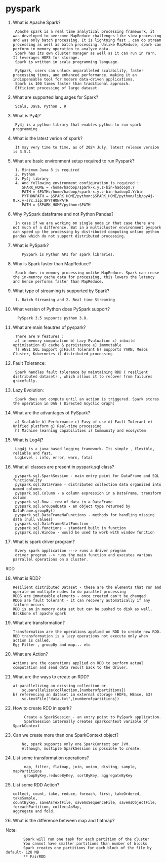 # pyspark

1.  What is Apache Spark?

         Apache spark is a real time analytical processing framework, it was developed to overcome MapReduce challenges like slow processing and was only batch processing. It is lightning fast , can do stream processing as well as batch processing. Unlike MapReduce, spark can perform in memory operation to analyze data.
         Spark has its own cluster manager as well as it can run in Yarn. It leverages HDFS for storage.
         Spark is written in scala programming language.

         PySpark, users can unlock unparalleled scalability, faster processing times, and enhanced performance, making it an indispensable tool for modern data-driven applications.
         Spark is 100 times faster than traditional approach.
         Efficient processing of large dataset.

2.  What are supported languages for Spark?

         Scala, Java, Python , R

3.  What is Py4j?

         Py4j is a python library that enables python to run spark programming

4.  What is the latest verion of spark?

         It may very time to time, as of 2024 July, latest release version is 3.5.1

5.  What are basic environment setup required to run Pyspark?

         1. Minimum Java 8 is required
         2. Python
         3. Py4j library
         4. And following environment configuration is required :
            SPARK_HOME = /home/hadoop/spark-x.y.z-bin-hadoopX.Y
            PATH = $PATH:/home/hadoop/spark-x.y.z-bin-hadoopX.Y/bin
            PYTHONPATH = $SPARK_HOME/python:$SPARK_HOME/python/lib/py4j-0.x.y-src.zip:$PYTHONPATH
            PATH = $SPARK_HOME/python:$PATH

6.  Why PySpark dataframe and not Python Pandas?

         In case if we are working on single node in that case there are not much of a difference. But in a multicluster environment pyspark can speed up the processing by distributed computing unline python pandas which do not support distributed processing.

7.  What is PySpark?

            PySpark is Python API for spark libraries.

8.  Why is Spark faster than MapReduce?

         Spark does in memory processing unlike MapReduce. Spark can reuse the in-memroy cache data for processing, this lowers the latency and hence performs faster than MapReduce.

9.  What type of streaming is supported by Spark?

         1. Batch Streaming and 2. Real time Streaming

10. What version of Python does PySpark support?

          PySpark 3.5 supports python 3.8.

11. What are main feautres of pyspark?

         There are 9 features :
         a) in-memory computation b) Lazy Evaluation c) inbuild optimization d) cache & persistence e) immmutable
         f) ANSI SQL Support g)Fault Tolerant h) Supports YARN, Mesos Cluster, Kubernetes i) distributed processing

12. Fault Tolerance:

         Spark handles fault tolerance by maintaining RDD ( resilient distributed dataset) , which allows it to recover from failures gracefully.

13. Lazy Evolution:

         Spark does not compute until an action is triggered. Spark stores the operation in DAG ( Directed Acyclic Graph)

14. What are the advantages of PySpark?

         a) Scalable b) Performance c) Easy of use d) Fault Tolerant e) Unified platform g) Real-time processing
         h) Machine learning capabilities i) Community and ecosystem

15. What is Log4j?

         Log4j is a java based logging framework. Its simple , flexible, reliable and fast.
         LogLevel : info, error, warn, fatal

16. What all classes are present in pyspark.sql class?

         pyspark.sql.SparkSession - main entry point for DataFrame and SQL functionality
         pyspark.sql.DataFrame - distributed collection data organized into named columns
         pyspark.sql.Column - a column expression in a DataFrame, transform column
         pyspark.sql.Row - row of data in a DataFrame
         pyspark.sql.GroupedData - an object type returned by DataFrame.groupBy()
         pyspark.sql.DataFrameNaFunctions - methods for handling missing data (null values)
         pyspark.sql.DataFrameStatFunction -
         pyspark.sql.functions - standard built in function
         pyspark.sql.Window - would be used to work with window function
         
17. What is spark driver program?
              
         Every spark application ---> runs a driver program
         driver program --> runs the main function and executes various parrallel operations on a cluster.  

RDD

18. What is RDD?

        Resilient distributed Dataset - these are the elements that run and operate on multiple nodes to do parallel processing
        RDDS are immuteable elements - once created can't be changed 
        RDDS are fault tolerant - it can recovery automatically if any failure occurs
        RDD is an in memory data set but can be pushed to disk as well.
        Backbone of apache spark
        

19. What are transformation?

        Transformation are the operations applied on RDD to create new RDD.
        RDD transformation is a lazy operations not execute only when action is called. 
        Eg; Filter , groupBy and map... etc 
        
20. What are Action?
    
        Actions are the operations applied on RDD to perform actual computation and send data result back to the driver.              

21. What are the ways to create an RDD?
    
        a) parallelizing an existing collection or 
            sc.parallelize(collection,[numberofpartitions])
        b) referencing an dataset in external storage (HDFS, HBase, S3)
            sc.textFile("data.txt",[numberofpartitions])

22. How to create RDD in spark?
  
             Create a SparkSession - an entry point to PySpark application. 
             SparkSession internally creates sparkcontext variable of SparkContext
         
23. Can we create more than one SparkContext object?
  
            No, spark supports only one SparkContext per JVM. 
            Although, multiple SparkSession is possible to create. 
    
         
24. List some transformation operations?
             
             map, filter, flatmap, join, union, disting, sample, mapPartitions  
             groupByKey,reduceByKey, sortByKey, aggregateByKey
         

25. List some RDD Action?
        
        collect, count, take, reduce, foreach, first, takeOrdered, takeSample,
        countByKey, saveAsTextFile, saveAsSequenceFile, saveAsObjectFile, foreachPartition, collectAsMap, 
        aggregate and fold.
        
  
22. What is the difference between map and flatmap?
        
                    
Note: 
        
            Spark will run one task for each partition of the cluster
            You cannot have smaller partitions than number of blocks   
            Spark creates one partitions for each block of the file by default- 128 MB 
            ** PairRDD              
        